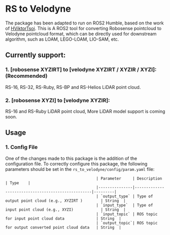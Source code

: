 # RS to Velodyne
The package has been adapted to run on ROS2 Humble, based on the work of [HViktorTsoi](https://github.com/HViktorTsoi). This is A ROS2 tool for converting Robosense pointcloud to Velodyne pointcloud format, which can be directly used for downstream algorithm, such as LOAM, LEGO-LOAM, LIO-SAM, etc.
## Currently support:


### 1. [robosense XYZIRT] to [velodyne XYZIRT / XYZIR / XYZI]: (Recommended)
RS-16, RS-32, RS-Ruby, RS-BP and RS-Helios LiDAR point cloud.

### 2. [robosense XYZI] to [velodyne XYZIR]:
RS-16 and RS-Ruby LiDAR point cloud, More LiDAR model support is coming soon. 

 
## Usage

### 1. Config File
One of the changes made to this package is the addition of the configuration file. To correctly configure this package, the following parameters should be set in the `rs_to_velodyne/config/param.yaml` file:
```
                                        | Parameter     | Description                                       | Type    |
                                        |---------------|---------------------------------------------------|---------|
                                        | `output_type` | Type of output point cloud (e.g., XYZIRT )        | String  |
                                        | `input_type`  | Type of input point cloud (e.g., XYZI)            | String  |
                                        | `input_topic` | ROS topic for input point cloud data              | String  |
                                        | `output_topic`| ROS topic for output converted point cloud data   | String  |
```
